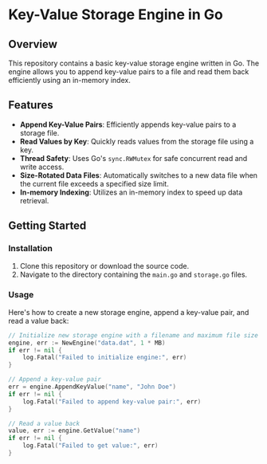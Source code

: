 # Key-Value Storage Engine in Go

## Overview

This repository contains a basic key-value storage engine written in Go. The engine allows you to append key-value pairs to a file and read them back efficiently using an in-memory index.

## Features

- **Append Key-Value Pairs**: Efficiently appends key-value pairs to a storage file.
- **Read Values by Key**: Quickly reads values from the storage file using a key.
- **Thread Safety**: Uses Go's `sync.RWMutex` for safe concurrent read and write access.
- **Size-Rotated Data Files**: Automatically switches to a new data file when the current file exceeds a specified size limit.
- **In-memory Indexing**: Utilizes an in-memory index to speed up data retrieval.

## Getting Started

### Installation

1. Clone this repository or download the source code.
2. Navigate to the directory containing the `main.go` and `storage.go` files.

### Usage

Here's how to create a new storage engine, append a key-value pair, and read a value back:

```go
// Initialize new storage engine with a filename and maximum file size in bytes.
engine, err := NewEngine("data.dat", 1 * MB)
if err != nil {
	log.Fatal("Failed to initialize engine:", err)
}

// Append a key-value pair
err = engine.AppendKeyValue("name", "John Doe")
if err != nil {
	log.Fatal("Failed to append key-value pair:", err)
}

// Read a value back
value, err := engine.GetValue("name")
if err != nil {
	log.Fatal("Failed to get value:", err)
}
